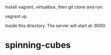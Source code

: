 Install vagrant, virtualbox, then git clone and run:

vagrant up

Inside this directory. The server will start at :9000.
# spinning-cubes

